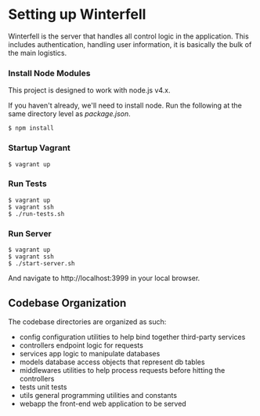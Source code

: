 # Setting up Winterfell
Winterfell is the server that handles all control logic in the application. This includes authentication, handling user information, it is basically the bulk of the main logistics.

### Install Node Modules
This project is designed to work with node.js v4.x.

If you haven't already, we'll need to install node. Run the following at the same directory level as _package.json_.
```
$ npm install
```

### Startup Vagrant

```
$ vagrant up
```

### Run Tests

```
$ vagrant up
$ vagrant ssh
$ ./run-tests.sh
```

### Run Server

```
$ vagrant up
$ vagrant ssh
$ ./start-server.sh
```

And navigate to http://localhost:3999 in your local browser.

## Codebase Organization
The codebase directories are organized as such:
- config		    configuration utilities to help bind together third-party services
- controllers		endpoint logic for requests
- services		  app logic to manipulate databases
- models		    database access objects that represent db tables
- middlewares		utilities to help process requests before hitting the controllers
- tests         unit tests
- utils         general programming utilities and constants
- webapp        the front-end web application to be served
